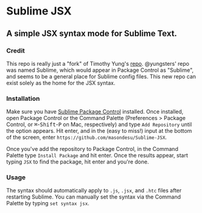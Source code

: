 # Sublime JSX
## A simple JSX syntax mode for Sublime Text.

### Credit
This repo is really just a "fork" of Timothy Yung's [repo](https://github.com/yungsters/sublime). @yungsters' repo was named Sublime, which would appear in Package Control as "Sublime", and seems to be a general place for Sublime config files. This new repo can exist solely as the home for the JSX syntax.

### Installation
Make sure you have [Sublime Package Control](https://sublime.wbond.net/installation) installed. Once installed, open Package Control or the Command Palette (Preferences > Package Control, or <kbd>⌘</kbd>-<kbd>Shift</kbd>-<kbd>P</kbd> on Mac, respectively) and type `Add Repository` until the option appears. Hit enter, and in the (easy to miss!) input at the bottom of the screen, enter `https://github.com/masondesu/Sublime-JSX`.

Once you've add the repository to Package Control, in the Command Palette type `Install Package` and hit enter. Once the results appear, start typing `JSX` to find the package, hit enter and you're done.

### Usage
The syntax should automatically apply to `.js`, `.jsx`, and `.htc` files after restarting Sublime. You can manually set the syntax via the Command Palette by typing `set syntax jsx`.
